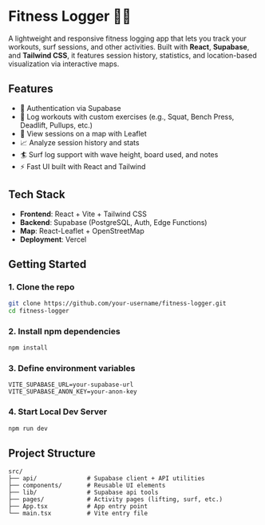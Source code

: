 # Fitness Logger 🏋️‍♂️

A lightweight and responsive fitness logging app that lets you track your workouts, surf sessions, and other activities. Built with **React**, **Supabase**, and **Tailwind CSS**, it features session history, statistics, and location-based visualization via interactive maps.

## Features

- 🔐 Authentication via Supabase
- 📓 Log workouts with custom exercises (e.g., Squat, Bench Press, Deadlift, Pullups, etc.)
- 📍 View sessions on a map with Leaflet
- 📈 Analyze session history and stats
- 🏄 Surf log support with wave height, board used, and notes
- ⚡ Fast UI built with React and Tailwind

## Tech Stack

- **Frontend**: React + Vite + Tailwind CSS
- **Backend**: Supabase (PostgreSQL, Auth, Edge Functions)
- **Map**: React-Leaflet + OpenStreetMap
- **Deployment**: Vercel

## Getting Started

### 1. Clone the repo

```bash
git clone https://github.com/your-username/fitness-logger.git
cd fitness-logger
```

### 2. Install npm dependencies
```bash
npm install
```

### 3. Define environment variables
```
VITE_SUPABASE_URL=your-supabase-url
VITE_SUPABASE_ANON_KEY=your-anon-key
```

### 4. Start Local Dev Server
```bash
npm run dev
```

## Project Structure
```
src/
├── api/              # Supabase client + API utilities
├── components/       # Reusable UI elements
├── lib/              # Supabase api tools
├── pages/            # Activity pages (lifting, surf, etc.)
├── App.tsx           # App entry point
└── main.tsx          # Vite entry file
```